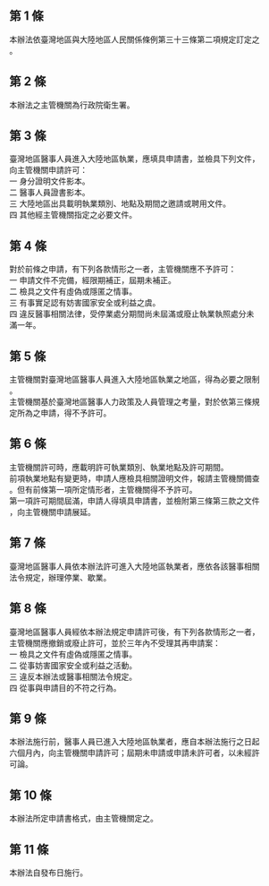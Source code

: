 第 1 條
-------
本辦法依臺灣地區與大陸地區人民關係條例第三十三條第二項規定訂定之  
。

第 2 條
-------
本辦法之主管機關為行政院衛生署。

第 3 條
-------
臺灣地區醫事人員進入大陸地區執業，應填具申請書，並檢具下列文件，  
向主管機關申請許可：  
一  身分證明文件影本。  
二  醫事人員證書影本。  
三  大陸地區出具載明執業類別、地點及期間之邀請或聘用文件。  
四  其他經主管機關指定之必要文件。

第 4 條
-------
對於前條之申請，有下列各款情形之一者，主管機關應不予許可：  
一  申請文件不完備，經限期補正，屆期未補正。  
二  檢具之文件有虛偽或隱匿之情事。  
三  有事實足認有妨害國家安全或利益之虞。  
四  違反醫事相關法律，受停業處分期間尚未屆滿或廢止執業執照處分未  
    滿一年。

第 5 條
-------
主管機關對臺灣地區醫事人員進入大陸地區執業之地區，得為必要之限制  
。  
主管機關基於臺灣地區醫事人力政策及人員管理之考量，對於依第三條規  
定所為之申請，得不予許可。

第 6 條
-------
主管機關許可時，應載明許可執業類別、執業地點及許可期間。  
前項執業地點有變更時，申請人應檢具相關證明文件，報請主管機關備查  
。但有前條第一項所定情形者，主管機關得不予許可。  
第一項許可期間屆滿，申請人得填具申請書，並檢附第三條第三款之文件  
，向主管機關申請展延。

第 7 條
-------
臺灣地區醫事人員依本辦法許可進入大陸地區執業者，應依各該醫事相關  
法令規定，辦理停業、歇業。

第 8 條
-------
臺灣地區醫事人員經依本辦法規定申請許可後，有下列各款情形之一者，  
主管機關應撤銷或廢止許可，並於三年內不受理其再申請案：  
一  檢具之文件有虛偽或隱匿之情事。  
二  從事妨害國家安全或利益之活動。  
三  違反本辦法或醫事相關法令規定。  
四  從事與申請目的不符之行為。

第 9 條
-------
本辦法施行前，醫事人員已進入大陸地區執業者，應自本辦法施行之日起  
六個月內，向主管機關申請許可；屆期未申請或申請未許可者，以未經許  
可論。

第 10 條
--------
本辦法所定申請書格式，由主管機關定之。

第 11 條
--------
本辦法自發布日施行。

